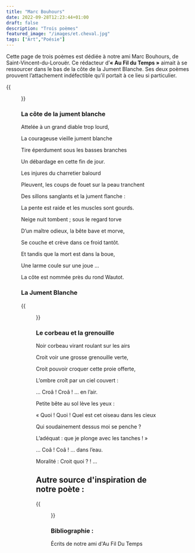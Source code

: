 ```yaml
---
title: "Marc Bouhours"
date: 2022-09-28T12:23:44+01:00
draft: false
description: "Trois poèmes"
featured_image: "/images/et.cheval.jpg"
tags: ["Art","Poésie"]
---
```



Cette page de trois poèmes est dédiée à notre ami 
Marc Bouhours, de Saint-Vincent-du-Lorouër. 
Ce rédacteur d’**« Au Fil du Temps »** aimait à se 
ressourcer dans le bas de la côte de la Jument Blanche. 
Ses deux poèmes prouvent l’attachement indéfectible 
qu’il portait à ce lieu si particulier.

{{<figure src="/images/articles/marc.jpg" title="Marc Bouhours">}}

  
### La côte de la jument blanche

Attelée à un grand diable trop lourd,
  
La courageuse vieille jument blanche
  
Tire éperdument sous les basses branches 
  
Un débardage en cette fin de jour.
  
  

Les injures du charretier balourd
  
Pleuvent, les coups de fouet sur la peau tranchent
  
Des sillons sanglants et la jument flanche :
  
La pente est raide et les muscles sont gourds.
  
  
  

Neige nuit tombent ; sous le regard torve
  
D’un maître odieux, la bête bave et morve,
  
Se couche et crève dans ce froid tantôt.

Et tandis que la mort est dans la boue,
  
Une larme coule sur une joue …
  
La côte est nommée près du rond Wautot.
  
  
### La Jument Blanche

{{<figure src="/images/articles/livre.jpg" title="La jument blanche">}} 
  
### Le corbeau et la grenouille

Noir corbeau virant roulant sur les airs
  
Croit voir une grosse grenouille verte,
  
Croit pouvoir croquer cette proie offerte,
  
L’ombre croît par un ciel couvert :
  
… Croâ ! Croâ ! … en l’air.

  
Petite bête au sol lève les yeux :
  
« Quoi ! Quoi ! Quel est cet oiseau dans les cieux
  
Qui soudainement dessus moi se penche ?
  
L’adéquat : que je plonge avec les tanches ! »
  
… Coâ ! Coâ ! … dans l’eau.

Moralité : Croit quoi ? ! ...
  
## Autre source d'inspiration de notre poète :
  
{{<figure src="/images/articles/chateaudefollets.jpg" title="Faces avant et arrière de Follet">}} 
  
### Bibliographie : 
  
Écrits de notre ami d'Au Fil Du Temps
